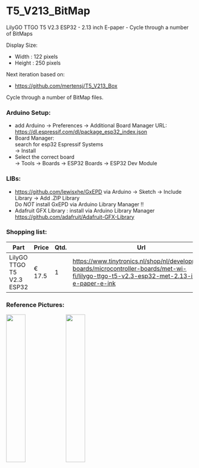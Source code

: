 # T5_V213_BitMap
LilyGO TTGO T5 V2.3 ESP32 - 2.13 inch E-paper - Cycle through a number of BitMaps

 Display Size:
 - Width : 122 pixels
 - Height : 250 pixels

Next iteration based on: 
- https://github.com/mertensj/T5_V213_Box

Cycle through a number of BitMap files.



### Arduino Setup:
- add Arduino -> Preferences -> Additional Board Manager URL:<br>
  https://dl.espressif.com/dl/package_esp32_index.json <br>
- Board Manager:<br>
  search for esp32 Espressif Systems<br>
  -> Install
- Select the correct board<br>
  -> Tools -> Boards -> ESP32 Boards -> ESP32 Dev Module
   
### LIBs:
- https://github.com/lewisxhe/GxEPD via Arduino -> Sketch -> Include Library -> Add .ZIP Library<br>
  Do _NOT_ install GxEPD via Arduino Library Manager !!
- Adafruit GFX Library : install via Arduino Library Manager
  https://github.com/adafruit/Adafruit-GFX-Library
  

### Shopping list:
Part|Price|Qtd.|Url
---|---|---|---
LilyGO TTGO T5 V2.3 ESP32 |€ 17.5|1|https://www.tinytronics.nl/shop/nl/development-boards/microcontroller-boards/met-wi-fi/lilygo-ttgo-t5-v2.3-esp32-met-2.13-inch-e-paper-e-ink

### Reference Pictures:
<img src="jpg/img1.jpg" width="32%"/><img src="jpg/img2.jpg" width="32%"/>

